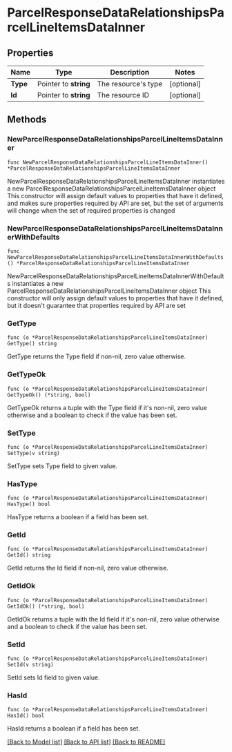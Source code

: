 # ParcelResponseDataRelationshipsParcelLineItemsDataInner

## Properties

Name | Type | Description | Notes
------------ | ------------- | ------------- | -------------
**Type** | Pointer to **string** | The resource&#39;s type | [optional] 
**Id** | Pointer to **string** | The resource ID | [optional] 

## Methods

### NewParcelResponseDataRelationshipsParcelLineItemsDataInner

`func NewParcelResponseDataRelationshipsParcelLineItemsDataInner() *ParcelResponseDataRelationshipsParcelLineItemsDataInner`

NewParcelResponseDataRelationshipsParcelLineItemsDataInner instantiates a new ParcelResponseDataRelationshipsParcelLineItemsDataInner object
This constructor will assign default values to properties that have it defined,
and makes sure properties required by API are set, but the set of arguments
will change when the set of required properties is changed

### NewParcelResponseDataRelationshipsParcelLineItemsDataInnerWithDefaults

`func NewParcelResponseDataRelationshipsParcelLineItemsDataInnerWithDefaults() *ParcelResponseDataRelationshipsParcelLineItemsDataInner`

NewParcelResponseDataRelationshipsParcelLineItemsDataInnerWithDefaults instantiates a new ParcelResponseDataRelationshipsParcelLineItemsDataInner object
This constructor will only assign default values to properties that have it defined,
but it doesn't guarantee that properties required by API are set

### GetType

`func (o *ParcelResponseDataRelationshipsParcelLineItemsDataInner) GetType() string`

GetType returns the Type field if non-nil, zero value otherwise.

### GetTypeOk

`func (o *ParcelResponseDataRelationshipsParcelLineItemsDataInner) GetTypeOk() (*string, bool)`

GetTypeOk returns a tuple with the Type field if it's non-nil, zero value otherwise
and a boolean to check if the value has been set.

### SetType

`func (o *ParcelResponseDataRelationshipsParcelLineItemsDataInner) SetType(v string)`

SetType sets Type field to given value.

### HasType

`func (o *ParcelResponseDataRelationshipsParcelLineItemsDataInner) HasType() bool`

HasType returns a boolean if a field has been set.

### GetId

`func (o *ParcelResponseDataRelationshipsParcelLineItemsDataInner) GetId() string`

GetId returns the Id field if non-nil, zero value otherwise.

### GetIdOk

`func (o *ParcelResponseDataRelationshipsParcelLineItemsDataInner) GetIdOk() (*string, bool)`

GetIdOk returns a tuple with the Id field if it's non-nil, zero value otherwise
and a boolean to check if the value has been set.

### SetId

`func (o *ParcelResponseDataRelationshipsParcelLineItemsDataInner) SetId(v string)`

SetId sets Id field to given value.

### HasId

`func (o *ParcelResponseDataRelationshipsParcelLineItemsDataInner) HasId() bool`

HasId returns a boolean if a field has been set.


[[Back to Model list]](../README.md#documentation-for-models) [[Back to API list]](../README.md#documentation-for-api-endpoints) [[Back to README]](../README.md)


